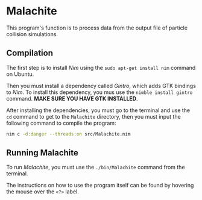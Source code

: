 # Malachite

This program's function is to process data from the output file of particle
collision simulations. 

## Compilation

The first step is to install *Nim* using the `sudo apt-get install nim` command on Ubuntu.

Then you must install a dependency called *Gintro*, which adds GTK bindings to
*Nim*. To install this dependency, you mus use the `nimble install gintro`
command. **MAKE SURE YOU HAVE GTK INSTALLED**.

After installing the dependencies, you must go to the terminal and use the `cd`
command to get to the `Malachite` directory, then you must input the following
command to compile the program:

``` sh
nim c -d:danger --threads:on src/Malachite.nim
```

## Running Malachite

To run *Malachite*, you must use the `./bin/Malachite` command from the
terminal.

The instructions on how to use the program itself can be found by hovering the
mouse over the `<?>` label.
